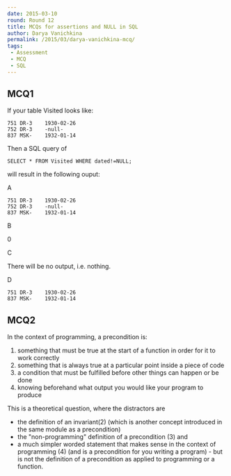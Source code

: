 ```yaml
---
date: 2015-03-10
round: Round 12
title: MCQs for assertions and NULL in SQL
author: Darya Vanichkina
permalink: /2015/03/darya-vanichkina-mcq/
tags:
 - Assessment
 - MCQ
 - SQL
---
```


## MCQ1

If your table Visited looks like:

    751	DR-3	1930-02-26 
    752	DR-3	-null-
    837	MSK-	1932-01-14

Then a SQL query of 

    SELECT * FROM Visited WHERE dated!=NULL;

will result in the following ouput:

A

    751	DR-3	1930-02-26
    752	DR-3	-null-
    837	MSK-	1932-01-14

B

   0

C

There will be no output, i.e. nothing.

D 

    751	DR-3	1930-02-26
    837	MSK-	1932-01-14


## MCQ2

In the context of programming, a precondition is:

1. something that must be true at the start of a function in order for it to work correctly
2. something that is always true at a particular point inside a piece of code
3. a condition that must be fulfilled before other things can happen or be done
4. knowing beforehand what output you would like your program to produce


This is a theoretical question, where the distractors are 

- the definition of an invariant(2) (which is another concept introduced in the same module as a precondition)
- the "non-programming" definition of a precondition (3) and 
- a much simpler worded statement that makes sense in the context of programming (4) (and is a precondition for you writing a program) - but is not the definition of a precondition as applied to programming or a function.


